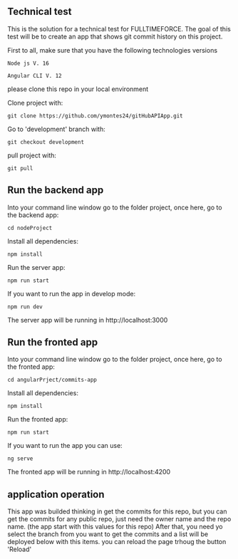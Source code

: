 ## Technical test

This is the solution for a technical test for FULLTIMEFORCE.
The goal of this test will be to create an app that shows git commit history on this project.

First to all, make sure that you have the following technologies versions

```
Node js V. 16
```
```
Angular CLI V. 12
```
please clone this repo in your local environment

Clone project with:
```
git clone https://github.com/ymontes24/gitHubAPIApp.git
```

Go to 'development' branch with:
```
git checkout development
```

pull project with:
```
git pull
```

## Run the backend app

Into your command line window go to the folder project, once here, go to the backend app:
```
cd nodeProject
```

Install all dependencies:
```
npm install
```

Run the server app:
```
npm run start
```

If you want to run the app in develop mode:
```
npm run dev
```

The server app will be running in http://localhost:3000

## Run the fronted app

Into your command line window go to the folder project, once here, go to the fronted app:
```
cd angularPrject/commits-app
```

Install all dependencies:
```
npm install
```

Run the fronted app:
```
npm run start
```

If you want to run the app you can use:
```
ng serve
```

The fronted app will be running in http://localhost:4200

## application operation

This app was builded thinking in get the commits for this repo, but you can get the commits for any public repo, just need the owner name and the repo name. (the app start with this values for this repo)
After that, you need yo select the branch from you want to get the commits and a list will be deployed  below with this items.
you can reload the page trhoug the button 'Reload'

